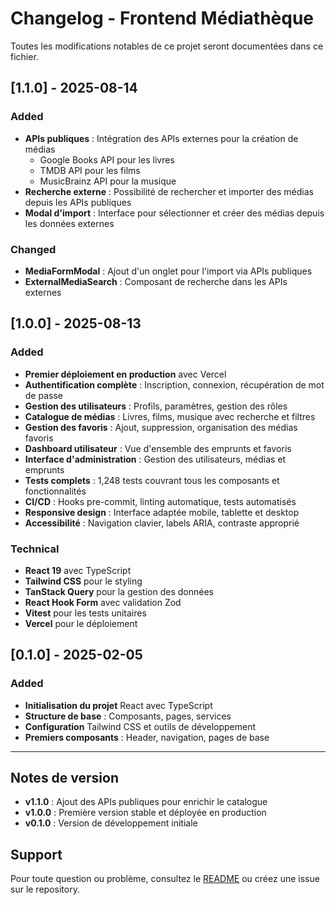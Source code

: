 # Changelog - Frontend Médiathèque

Toutes les modifications notables de ce projet seront documentées dans ce fichier.

## [1.1.0] - 2025-08-14

### Added

- **APIs publiques** : Intégration des APIs externes pour la création de médias
  - Google Books API pour les livres
  - TMDB API pour les films
  - MusicBrainz API pour la musique
- **Recherche externe** : Possibilité de rechercher et importer des médias depuis les APIs publiques
- **Modal d'import** : Interface pour sélectionner et créer des médias depuis les données externes

### Changed

- **MediaFormModal** : Ajout d'un onglet pour l'import via APIs publiques
- **ExternalMediaSearch** : Composant de recherche dans les APIs externes

## [1.0.0] - 2025-08-13

### Added

- **Premier déploiement en production** avec Vercel
- **Authentification complète** : Inscription, connexion, récupération de mot de passe
- **Gestion des utilisateurs** : Profils, paramètres, gestion des rôles
- **Catalogue de médias** : Livres, films, musique avec recherche et filtres
- **Gestion des favoris** : Ajout, suppression, organisation des médias favoris
- **Dashboard utilisateur** : Vue d'ensemble des emprunts et favoris
- **Interface d'administration** : Gestion des utilisateurs, médias et emprunts
- **Tests complets** : 1,248 tests couvrant tous les composants et fonctionnalités
- **CI/CD** : Hooks pre-commit, linting automatique, tests automatisés
- **Responsive design** : Interface adaptée mobile, tablette et desktop
- **Accessibilité** : Navigation clavier, labels ARIA, contraste approprié

### Technical

- **React 19** avec TypeScript
- **Tailwind CSS** pour le styling
- **TanStack Query** pour la gestion des données
- **React Hook Form** avec validation Zod
- **Vitest** pour les tests unitaires
- **Vercel** pour le déploiement

## [0.1.0] - 2025-02-05

### Added

- **Initialisation du projet** React avec TypeScript
- **Structure de base** : Composants, pages, services
- **Configuration** Tailwind CSS et outils de développement
- **Premiers composants** : Header, navigation, pages de base

---

## Notes de version

- **v1.1.0** : Ajout des APIs publiques pour enrichir le catalogue
- **v1.0.0** : Première version stable et déployée en production
- **v0.1.0** : Version de développement initiale

## Support

Pour toute question ou problème, consultez le [README](./README.md) ou créez une issue sur le repository.
